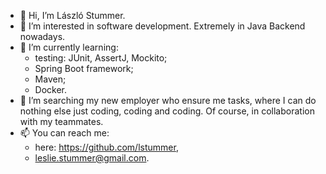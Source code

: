 - 👋 Hi, I’m László Stummer.
- 👀 I’m interested in software development. Extremely in Java Backend nowadays.
- 🌱 I’m currently learning:
  - testing: JUnit, AssertJ, Mockito;
  - Spring Boot framework;
  - Maven;
  - Docker.
- 💞️ I’m searching my new employer who ensure me tasks, where I can do nothing else just coding, coding and coding.
Of course, in collaboration with my teammates.
- 📫 You can reach me:
  - here: https://github.com/lstummer,
  - leslie.stummer@gmail.com.

<!---
lstummer/lstummer is a ✨ special ✨ repository because its `README.md` (this file) appears on your GitHub profile.
You can click the Preview link to take a look at your changes.
--->
